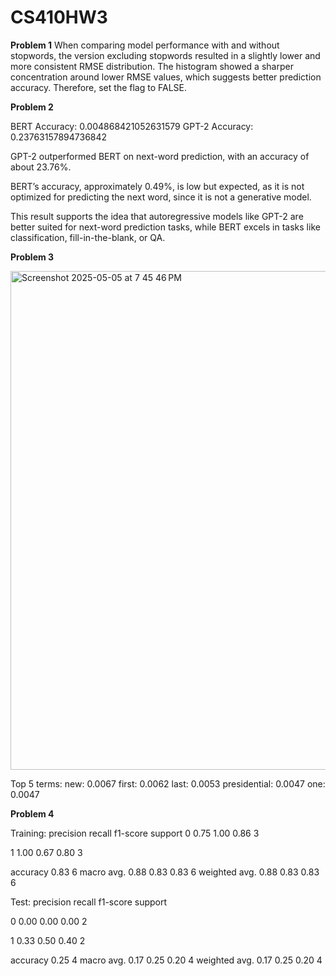 # CS410HW3

**Problem 1**
When comparing model performance with and without stopwords, the version excluding stopwords resulted in a slightly lower and more consistent RMSE distribution. The histogram showed a sharper concentration around lower RMSE values, which suggests better prediction accuracy. Therefore, set the flag to FALSE. 

**Problem 2**

BERT Accuracy: 0.004868421052631579
GPT-2 Accuracy: 0.23763157894736842

GPT-2 outperformed BERT on next-word prediction, with an accuracy of about 23.76%.

BERT’s accuracy, approximately 0.49%, is low but expected, as it is not optimized for predicting the next word, since it is not a generative model.

This result supports the idea that autoregressive models like GPT-2 are better suited for next-word prediction tasks, while BERT excels in tasks like classification, fill-in-the-blank, or QA.

**Problem 3**

<img width="798" alt="Screenshot 2025-05-05 at 7 45 46 PM" src="https://github.com/user-attachments/assets/23968cad-9758-4065-8c13-b9192335b227" />

Top 5 terms:
new: 0.0067
first: 0.0062
last: 0.0053
presidential: 0.0047
one: 0.0047

**Problem 4**

Training:
              precision    recall  f1-score   support
0             0.75         1.00    0.86       3

1             1.00      0.67      0.80        3

   accuracy                            0.83         6
   macro avg.      0.88      0.83      0.83         6
weighted avg.      0.88      0.83      0.83         6

Test:
              precision    recall  f1-score   support

0             0.00         0.00    0.00       2

1             0.33         0.50    0.40       2

   accuracy                            0.25         4
   macro avg.      0.17      0.25      0.20         4
weighted avg.      0.17      0.25      0.20         4
